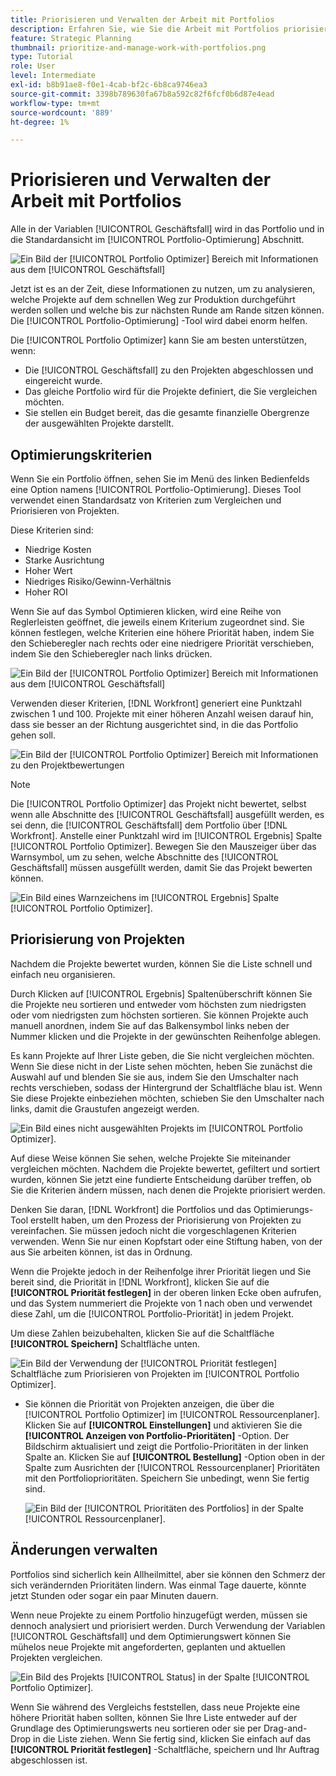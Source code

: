 ```yaml
---
title: Priorisieren und Verwalten der Arbeit mit Portfolios
description: Erfahren Sie, wie Sie die Arbeit mit Portfolios priorisieren und verwalten in [!DNL  Workfront].
feature: Strategic Planning
thumbnail: prioritize-and-manage-work-with-portfolios.png
type: Tutorial
role: User
level: Intermediate
exl-id: b8b91ae8-f0e1-4cab-bf2c-6b8ca9746ea3
source-git-commit: 3398b789630fa67b8a592c82f6fcf0b6d87e4ead
workflow-type: tm+mt
source-wordcount: '889'
ht-degree: 1%

---
```


# Priorisieren und Verwalten der Arbeit mit Portfolios

Alle in der Variablen [!UICONTROL Geschäftsfall] wird in das Portfolio und in die Standardansicht im [!UICONTROL Portfolio-Optimierung] Abschnitt.

![Ein Bild der [!UICONTROL Portfolio Optimizer] Bereich mit Informationen aus dem [!UICONTROL Geschäftsfall]](assets/10-portfolio-management9.png)

Jetzt ist es an der Zeit, diese Informationen zu nutzen, um zu analysieren, welche Projekte auf dem schnellen Weg zur Produktion durchgeführt werden sollen und welche bis zur nächsten Runde am Rande sitzen können. Die [!UICONTROL Portfolio-Optimierung] -Tool wird dabei enorm helfen.

Die [!UICONTROL Portfolio Optimizer] kann Sie am besten unterstützen, wenn:

* Die [!UICONTROL Geschäftsfall] zu den Projekten abgeschlossen und eingereicht wurde.
* Das gleiche Portfolio wird für die Projekte definiert, die Sie vergleichen möchten.
* Sie stellen ein Budget bereit, das die gesamte finanzielle Obergrenze der ausgewählten Projekte darstellt.

## Optimierungskriterien

Wenn Sie ein Portfolio öffnen, sehen Sie im Menü des linken Bedienfelds eine Option namens [!UICONTROL Portfolio-Optimierung]. Dieses Tool verwendet einen Standardsatz von Kriterien zum Vergleichen und Priorisieren von Projekten.

Diese Kriterien sind:

* Niedrige Kosten
* Starke Ausrichtung
* Hoher Wert
* Niedriges Risiko/Gewinn-Verhältnis
* Hoher ROI

Wenn Sie auf das Symbol Optimieren klicken, wird eine Reihe von Reglerleisten geöffnet, die jeweils einem Kriterium zugeordnet sind. Sie können festlegen, welche Kriterien eine höhere Priorität haben, indem Sie den Schieberegler nach rechts oder eine niedrigere Priorität verschieben, indem Sie den Schieberegler nach links drücken.

![Ein Bild der [!UICONTROL Portfolio Optimizer] Bereich mit Informationen aus dem [!UICONTROL Geschäftsfall]](assets/11-portfolio-management10.png)

Verwenden dieser Kriterien, [!DNL Workfront] generiert eine Punktzahl zwischen 1 und 100. Projekte mit einer höheren Anzahl weisen darauf hin, dass sie besser an der Richtung ausgerichtet sind, in die das Portfolio gehen soll.

![Ein Bild der [!UICONTROL Portfolio Optimizer] Bereich mit Informationen zu den Projektbewertungen](assets/12-portfolio-management14.png)

>[!NOTE]
>
>Die [!UICONTROL Portfolio Optimizer] das Projekt nicht bewertet, selbst wenn alle Abschnitte des [!UICONTROL Geschäftsfall] ausgefüllt werden, es sei denn, die [!UICONTROL Geschäftsfall] dem Portfolio über [!DNL Workfront]. Anstelle einer Punktzahl wird im [!UICONTROL Ergebnis] Spalte [!UICONTROL Portfolio Optimizer]. Bewegen Sie den Mauszeiger über das Warnsymbol, um zu sehen, welche Abschnitte des [!UICONTROL Geschäftsfall] müssen ausgefüllt werden, damit Sie das Projekt bewerten können.

![Ein Bild eines Warnzeichens im [!UICONTROL Ergebnis] Spalte [!UICONTROL Portfolio Optimizer].](assets/13-portfolio-management12.png)

## Priorisierung von Projekten

Nachdem die Projekte bewertet wurden, können Sie die Liste schnell und einfach neu organisieren.

Durch Klicken auf [!UICONTROL Ergebnis] Spaltenüberschrift können Sie die Projekte neu sortieren und entweder vom höchsten zum niedrigsten oder vom niedrigsten zum höchsten sortieren. Sie können Projekte auch manuell anordnen, indem Sie auf das Balkensymbol links neben der Nummer klicken und die Projekte in der gewünschten Reihenfolge ablegen.

Es kann Projekte auf Ihrer Liste geben, die Sie nicht vergleichen möchten. Wenn Sie diese nicht in der Liste sehen möchten, heben Sie zunächst die Auswahl auf und blenden Sie sie aus, indem Sie den Umschalter nach rechts verschieben, sodass der Hintergrund der Schaltfläche blau ist. Wenn Sie diese Projekte einbeziehen möchten, schieben Sie den Umschalter nach links, damit die Graustufen angezeigt werden.

![Ein Bild eines nicht ausgewählten Projekts im [!UICONTROL Portfolio Optimizer].](assets/14-portfolio-management13.png)

Auf diese Weise können Sie sehen, welche Projekte Sie miteinander vergleichen möchten. Nachdem die Projekte bewertet, gefiltert und sortiert wurden, können Sie jetzt eine fundierte Entscheidung darüber treffen, ob Sie die Kriterien ändern müssen, nach denen die Projekte priorisiert werden.

Denken Sie daran, [!DNL Workfront] die Portfolios und das Optimierungs-Tool erstellt haben, um den Prozess der Priorisierung von Projekten zu vereinfachen. Sie müssen jedoch nicht die vorgeschlagenen Kriterien verwenden. Wenn Sie nur einen Kopfstart oder eine Stiftung haben, von der aus Sie arbeiten können, ist das in Ordnung.

Wenn die Projekte jedoch in der Reihenfolge ihrer Priorität liegen und Sie bereit sind, die Priorität in [!DNL Workfront], klicken Sie auf die **[!UICONTROL Priorität festlegen]** in der oberen linken Ecke oben aufrufen, und das System nummeriert die Projekte von 1 nach oben und verwendet diese Zahl, um die [!UICONTROL Portfolio-Priorität] in jedem Projekt.

Um diese Zahlen beizubehalten, klicken Sie auf die Schaltfläche **[!UICONTROL Speichern]** Schaltfläche unten.

![Ein Bild der Verwendung der [!UICONTROL Priorität festlegen] Schaltfläche zum Priorisieren von Projekten im [!UICONTROL Portfolio Optimizer].](assets/15-portfolio-management15.png)

<!-- 
Pro-tips graphic
-->

* Sie können die Priorität von Projekten anzeigen, die über die [!UICONTROL Portfolio Optimizer] im [!UICONTROL Ressourcenplaner]. Klicken Sie auf **[!UICONTROL Einstellungen]** und aktivieren Sie die **[!UICONTROL Anzeigen von Portfolio-Prioritäten]** -Option. Der Bildschirm aktualisiert und zeigt die Portfolio-Prioritäten in der linken Spalte an. Klicken Sie auf **[!UICONTROL Bestellung]** -Option oben in der Spalte zum Ausrichten der [!UICONTROL Ressourcenplaner] Prioritäten mit den Portfolioprioritäten. Speichern Sie unbedingt, wenn Sie fertig sind.

   ![Ein Bild der [!UICONTROL Prioritäten des Portfolios] in der Spalte [!UICONTROL Ressourcenplaner].](assets/16-portfolio-management17.png)

## Änderungen verwalten

Portfolios sind sicherlich kein Allheilmittel, aber sie können den Schmerz der sich verändernden Prioritäten lindern. Was einmal Tage dauerte, könnte jetzt Stunden oder sogar ein paar Minuten dauern.

Wenn neue Projekte zu einem Portfolio hinzugefügt werden, müssen sie dennoch analysiert und priorisiert werden. Durch Verwendung der Variablen [!UICONTROL Geschäftsfall] und dem Optimierungswert können Sie mühelos neue Projekte mit angeforderten, geplanten und aktuellen Projekten vergleichen.

![Ein Bild des Projekts [!UICONTROL Status] in der Spalte [!UICONTROL Portfolio Optimizer].](assets/17-project-management16.png)

Wenn Sie während des Vergleichs feststellen, dass neue Projekte eine höhere Priorität haben sollten, können Sie Ihre Liste entweder auf der Grundlage des Optimierungswerts neu sortieren oder sie per Drag-and-Drop in die Liste ziehen. Wenn Sie fertig sind, klicken Sie einfach auf das **[!UICONTROL Priorität festlegen]** -Schaltfläche, speichern und Ihr Auftrag abgeschlossen ist.

<!-- Learn more graphic and documentation article links

* Portfolio Optimizer overview 
* Optimize projects in the Portfolio Optimizer 
* Overview of the Portfolio Optimizer score 
* Prioritizing projects in the Portfolio Optimizer

-->
